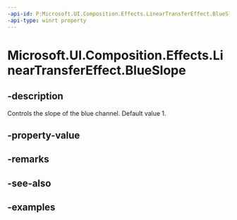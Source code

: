 ```yaml
---
-api-id: P:Microsoft.UI.Composition.Effects.LinearTransferEffect.BlueSlope
-api-type: winrt property
---
```


<!-- Property syntax.
public float BlueSlope { get;  set; }
-->

# Microsoft.UI.Composition.Effects.LinearTransferEffect.BlueSlope

## -description
Controls the slope of the blue channel. Default value 1.

## -property-value

## -remarks

## -see-also

## -examples

